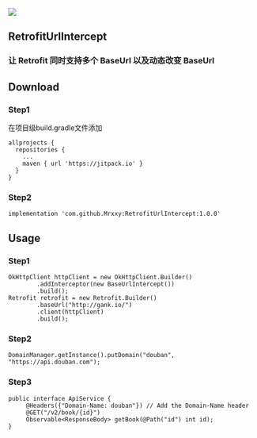 [![](https://jitpack.io/v/Mrxxy/RetrofitUrlIntercept.svg)](https://jitpack.io/#Mrxxy/RetrofitUrlIntercept)

## RetrofitUrlIntercept

### 让 Retrofit 同时支持多个 BaseUrl 以及动态改变 BaseUrl

## Download
### Step1
在项目级build.gradle文件添加
```
allprojects {
  repositories {
    ...
    maven { url 'https://jitpack.io' }
  }
}
```
### Step2
```
implementation 'com.github.Mrxxy:RetrofitUrlIntercept:1.0.0'
```

## Usage

### Step1
```
OkHttpClient httpClient = new OkHttpClient.Builder()
        .addInterceptor(new BaseUrlIntercept())
        .build();
Retrofit retrofit = new Retrofit.Builder()
        .baseUrl("http://gank.io/")
        .client(httpClient)
        .build();
```

### Step2
```
DomainManager.getInstance().putDomain("douban", "https://api.douban.com");
```

### Step3
```language
public interface ApiService {
     @Headers({"Domain-Name: douban"}) // Add the Domain-Name header
     @GET("/v2/book/{id}")
     Observable<ResponseBody> getBook(@Path("id") int id);
}
```
